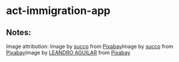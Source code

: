 # act-immigration-app




















<!-- Do not remove this section: -->
## Notes:
Image attribution:
Image by <a href="https://pixabay.com/users/succo-96729/?utm_source=link-attribution&utm_medium=referral&utm_campaign=image&utm_content=719066">succo</a> from <a href="https://pixabay.com//?utm_source=link-attribution&utm_medium=referral&utm_campaign=image&utm_content=719066">Pixabay</a>Image by <a href="https://pixabay.com/users/succo-96729/?utm_source=link-attribution&utm_medium=referral&utm_campaign=image&utm_content=471884">succo</a> from <a href="https://pixabay.com//?utm_source=link-attribution&utm_medium=referral&utm_campaign=image&utm_content=471884">Pixabay</a>Image by <a href="https://pixabay.com/users/advogadoaguilar-18212864/?utm_source=link-attribution&utm_medium=referral&utm_campaign=image&utm_content=4703934">LEANDRO AGUILAR</a> from <a href="https://pixabay.com//?utm_source=link-attribution&utm_medium=referral&utm_campaign=image&utm_content=4703934">Pixabay</a>
<!-- Do not remove this section: -->